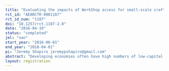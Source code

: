 ```yaml
---
title: "Evaluating the impacts of WorkShop access for small-scale craftsmen in Kenya"
rct_id: "AEARCTR-0001187"
rct_id_num: "1187"
doi: "10.1257/rct.1187-2.0"
date: "2016-04-19"
status: "completed"
jel: "nan"
start_year: "2016-06-01"
end_year: "2018-04-01"
pi: "Jeremy Shapiro jeremypshapiro@gmail.com"
abstract: "Developing economies often have high numbers of low-capital enterprises that manufacture similar products and are located in close proximity to one another. While industrial clusters of very small firms provide some economic benefits, such as reducing input costs, firms operating in these clusters often operate inefficiently, use limited capital, do not consolidate or differentiate, and fail to grow significantly. Though various factors constrain the growth of small firms, several prominent impediments to growth are a lack of access to physical and human capital and access to markets. This RCT will evaluate the impacts of an intervention to address these constraints for low-income furniture manufacturers. In a multi-arm RCT, the Busara Center will evaluate the impact of providing human capital (training), physical capital (access to high quality industrial tools) and marketing support to furniture builders in Nairobi."
layout: registration
---
```


